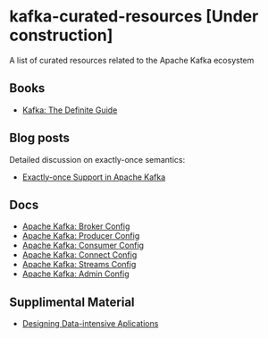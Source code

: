 # kafka-curated-resources [Under construction]

A list of curated resources related to the Apache Kafka ecosystem

## Books

* [Kafka: The Definite Guide](https://www.confluent.io/wp-content/uploads/confluent-kafka-definitive-guide-complete.pdf)

## Blog posts

Detailed discussion on exactly-once semantics: 
* [Exactly-once Support in Apache Kafka](https://medium.com/@jaykreps/exactly-once-support-in-apache-kafka-55e1fdd0a35f)

## Docs

* [Apache Kafka: Broker Config](https://kafka.apache.org/documentation.html#brokerconfigs)
* [Apache Kafka: Producer Config](https://kafka.apache.org/documentation/#producerconfigs)
* [Apache Kafka: Consumer Config](https://kafka.apache.org/documentation/#consumerconfigs)
* [Apache Kafka: Connect Config](https://kafka.apache.org/documentation/#connectconfigs)
* [Apache Kafka: Streams Config](https://kafka.apache.org/documentation/#streamsconfigs)
* [Apache Kafka: Admin Config](https://kafka.apache.org/documentation/#adminclientconfigs)

## Supplimental Material

* [Designing Data-intensive Aplications](https://dataintensive.net/)
